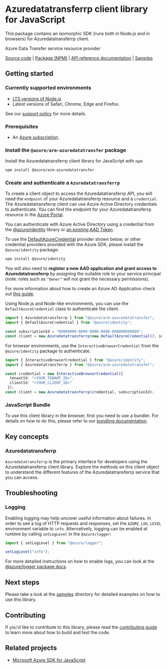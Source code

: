 # Azuredatatransferrp client library for JavaScript

This package contains an isomorphic SDK (runs both in Node.js and in browsers) for Azuredatatransferrp client.

Azure Data Transfer service resource provider

[Source code](https://github.com/Azure/azure-sdk-for-js/tree/main/sdk/azuredatatransfer/arm-azuredatatransfer) |
[Package (NPM)](https://www.npmjs.com/package/@azure/arm-azuredatatransfer) |
[API reference documentation](https://learn.microsoft.com/javascript/api/@azure/arm-azuredatatransfer?view=azure-node-preview) |
[Samples](https://github.com/Azure-Samples/azure-samples-js-management)

## Getting started

### Currently supported environments

- [LTS versions of Node.js](https://github.com/nodejs/release#release-schedule)
- Latest versions of Safari, Chrome, Edge and Firefox.

See our [support policy](https://github.com/Azure/azure-sdk-for-js/blob/main/SUPPORT.md) for more details.

### Prerequisites

- An [Azure subscription][azure_sub].

### Install the `@azure/arm-azuredatatransfer` package

Install the Azuredatatransferrp client library for JavaScript with `npm`:

```bash
npm install @azure/arm-azuredatatransfer
```

### Create and authenticate a `Azuredatatransferrp`

To create a client object to access the Azuredatatransferrp API, you will need the `endpoint` of your Azuredatatransferrp resource and a `credential`. The Azuredatatransferrp client can use Azure Active Directory credentials to authenticate.
You can find the endpoint for your Azuredatatransferrp resource in the [Azure Portal][azure_portal].

You can authenticate with Azure Active Directory using a credential from the [@azure/identity][azure_identity] library or [an existing AAD Token](https://github.com/Azure/azure-sdk-for-js/blob/master/sdk/identity/identity/samples/AzureIdentityExamples.md#authenticating-with-a-pre-fetched-access-token).

To use the [DefaultAzureCredential][defaultazurecredential] provider shown below, or other credential providers provided with the Azure SDK, please install the `@azure/identity` package:

```bash
npm install @azure/identity
```

You will also need to **register a new AAD application and grant access to Azuredatatransferrp** by assigning the suitable role to your service principal (note: roles such as `"Owner"` will not grant the necessary permissions).

For more information about how to create an Azure AD Application check out [this guide](https://learn.microsoft.com/azure/active-directory/develop/howto-create-service-principal-portal).

Using Node.js and Node-like environments, you can use the `DefaultAzureCredential` class to authenticate the client.

```ts snippet:ReadmeSampleCreateClient_Node
import { Azuredatatransferrp } from "@azure/arm-azuredatatransfer";
import { DefaultAzureCredential } from "@azure/identity";

const subscriptionId = "00000000-0000-0000-0000-000000000000";
const client = new Azuredatatransferrp(new DefaultAzureCredential(), subscriptionId);
```

For browser environments, use the `InteractiveBrowserCredential` from the `@azure/identity` package to authenticate.

```ts snippet:ReadmeSampleCreateClient_Browser
import { InteractiveBrowserCredential } from "@azure/identity";
import { Azuredatatransferrp } from "@azure/arm-azuredatatransfer";

const credential = new InteractiveBrowserCredential({
  tenantId: "<YOUR_TENANT_ID>",
  clientId: "<YOUR_CLIENT_ID>"
 });
const client = new Azuredatatransferrp(credential, subscriptionId);
```

### JavaScript Bundle
To use this client library in the browser, first you need to use a bundler. For details on how to do this, please refer to our [bundling documentation](https://aka.ms/AzureSDKBundling).

## Key concepts

### Azuredatatransferrp

`Azuredatatransferrp` is the primary interface for developers using the Azuredatatransferrp client library. Explore the methods on this client object to understand the different features of the Azuredatatransferrp service that you can access.

## Troubleshooting

### Logging

Enabling logging may help uncover useful information about failures. In order to see a log of HTTP requests and responses, set the `AZURE_LOG_LEVEL` environment variable to `info`. Alternatively, logging can be enabled at runtime by calling `setLogLevel` in the `@azure/logger`:

```ts snippet:SetLogLevel
import { setLogLevel } from "@azure/logger";

setLogLevel("info");
```

For more detailed instructions on how to enable logs, you can look at the [@azure/logger package docs](https://github.com/Azure/azure-sdk-for-js/tree/main/sdk/core/logger).

## Next steps

Please take a look at the [samples](https://github.com/Azure-Samples/azure-samples-js-management) directory for detailed examples on how to use this library.

## Contributing

If you'd like to contribute to this library, please read the [contributing guide](https://github.com/Azure/azure-sdk-for-js/blob/main/CONTRIBUTING.md) to learn more about how to build and test the code.

## Related projects

- [Microsoft Azure SDK for JavaScript](https://github.com/Azure/azure-sdk-for-js)


[azure_cli]: https://learn.microsoft.com/cli/azure
[azure_sub]: https://azure.microsoft.com/free/
[azure_sub]: https://azure.microsoft.com/free/
[azure_portal]: https://portal.azure.com
[azure_identity]: https://github.com/Azure/azure-sdk-for-js/tree/main/sdk/identity/identity
[defaultazurecredential]: https://github.com/Azure/azure-sdk-for-js/tree/main/sdk/identity/identity#defaultazurecredential
